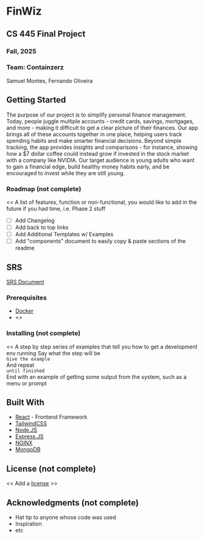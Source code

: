 # FinWiz
## CS 445 Final Project
### Fall, 2025

### Team: Containzerz
Samuel Montes, Fernando Oliveira

## Getting Started
The purpose of our project is to simplify personal finance management. Today, people juggle multiple accounts - credit cards, savings, mortgages, and more - making it difficult to get a clear picture of their finances. Our app brings all of these accounts together in one place, helping users track spending habits and make smarter financial decisions. Beyond simple tracking, the app provides insights and comparisons - for instance, showing how a $7 dollar coffee could instead grow if invested in the stock market with a company like NVIDIA. Our target audience is young adults who want to gain a financial edge, build healthy money habits early, and be encouraged to invest while they are still young. 


### Roadmap (not complete)
  <<
A list of features, function or non-functional, you would like to add in the future if you had time, i.e. Phase 2 stuff
- [ ] Add Changelog
- [ ] Add back to top links
- [ ] Add Additional Templates w/ Examples
- [ ] Add "components" document to easily copy & paste sections of the readme
  >>
  
## SRS
[SRS Document](https://docs.google.com/document/d/1D3O7_8-1gF3yylAjzuzBACsFTI97dkmTu2MsJCKZDz0/edit?usp=sharing)
  
### Prerequisites
* [Docker](https://www.docker.com/)
* <<any additional software. Be specific about versions.>>

### Installing (not complete)
<<
 A step by step series of examples that tell you how to get a development env running
Say what the step will be  
`Give the example`  
And repeat  
`until finished`  
End with an example of getting some output from the system, such as a menu or prompt
>>

## Built With
 * [React]() - Frontend Framework
 * [TailwindCSS]()
 * [Node.JS]()
 * [Express.JS]()
 * [NGINX]()
 * [MongoDB]()

## License (not complete)
<< Add a [license](https://choosealicense.com/) >>

## Acknowledgments (not complete)
* Hat tip to anyone whose code was used
* Inspiration
* etc
